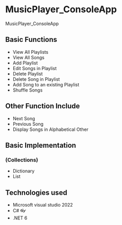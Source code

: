 # MusicPlayer_ConsoleApp
 MusicPlayer_ConsoleApp 

## Basic Functions
* View All Playlists
* View All Songs
* Add Playlist
* Edit Songs in Playlist
* Delete Playlist
* Delete Song in Playlist
* Add Song to an existing Playlist
* Shuffle Songs

## Other Function Include
* Next Song
* Previous Song
* Display Songs in Alphabetical Other

## Basic Implementation
  ### (Collections)
  * Dictionary
  * List
## Technologies used

* Microsoft visual studio 2022
* C# 👓
* .NET 6


